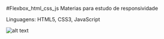 #Flexbox_html_css_js
 Materias para estudo de responsividade
 
 Linguagens: HTML5, CSS3, JavaScript 
 
![alt text](https://github.com/rafaelbucard/flexbox_html_css_js/blob/master/medcenter-desktop.png)
